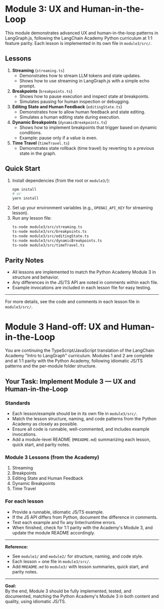 # Module 3: UX and Human-in-the-Loop

This module demonstrates advanced UX and human-in-the-loop patterns in LangGraph.js, following the LangChain Academy Python curriculum at 1:1 feature parity. Each lesson is implemented in its own file in `module3/src/`.

## Lessons

1. **Streaming** (`streaming.ts`)
   - Demonstrates how to stream LLM tokens and state updates.
   - Shows how to use streaming in LangGraph.js with a simple echo prompt.
2. **Breakpoints** (`breakpoints.ts`)
   - Shows how to pause execution and inspect state at breakpoints.
   - Simulates pausing for human inspection or debugging.
3. **Editing State and Human Feedback** (`editingState.ts`)
   - Demonstrates how to allow human feedback and state editing.
   - Simulates a human editing state during execution.
4. **Dynamic Breakpoints** (`dynamicBreakpoints.ts`)
   - Shows how to implement breakpoints that trigger based on dynamic conditions.
   - Example: pause only if a value is even.
5. **Time Travel** (`timeTravel.ts`)
   - Demonstrates state rollback (time travel) by reverting to a previous state in the graph.

## Quick Start

1. Install dependencies (from the root or `module3/`):
   ```sh
   npm install
   # or
   yarn install
   ```
2. Set up your environment variables (e.g., `OPENAI_API_KEY` for streaming lesson).
3. Run any lesson file:
   ```sh
   ts-node module3/src/streaming.ts
   ts-node module3/src/breakpoints.ts
   ts-node module3/src/editingState.ts
   ts-node module3/src/dynamicBreakpoints.ts
   ts-node module3/src/timeTravel.ts
   ```

## Parity Notes
- All lessons are implemented to match the Python Academy Module 3 in structure and behavior.
- Any differences in the JS/TS API are noted in comments within each file.
- Example invocations are included in each lesson file for easy testing.

---

For more details, see the code and comments in each lesson file in `module3/src/`.

# Module 3 Hand-off: UX and Human-in-the-Loop

You are continuing the TypeScript/JavaScript translation of the LangChain Academy "Intro to LangGraph" curriculum. Modules 1 and 2 are complete and at 1:1 parity with the Python Academy, following idiomatic JS/TS patterns and the per-module folder structure.

## Your Task: Implement Module 3 — UX and Human-in-the-Loop

### Standards
- Each lesson/example should be in its own file in `module3/src/`.
- Match the lesson structure, naming, and code patterns from the Python Academy as closely as possible.
- Ensure all code is runnable, well-commented, and includes example invocations.
- Add a module-level README (`MREADME.md`) summarizing each lesson, quick start, and parity notes.

### Module 3 Lessons (from the Academy)
1. Streaming
2. Breakpoints
3. Editing State and Human Feedback
4. Dynamic Breakpoints
5. Time Travel

### For each lesson
- Provide a runnable, idiomatic JS/TS example.
- If the JS API differs from Python, document the difference in comments.
- Test each example and fix any linter/runtime errors.
- When finished, check for 1:1 parity with the Academy's Module 3, and update the module README accordingly.

---

**Reference:**  
- See `module1/` and `module2/` for structure, naming, and code style.  
- Each lesson = one file in `module3/src/`.  
- Add `MREADME.md` to `module3/` with lesson summaries, quick start, and parity notes.

---

**Goal:**  
By the end, Module 3 should be fully implemented, tested, and documented, matching the Python Academy's Module 3 in both content and quality, using idiomatic JS/TS. 